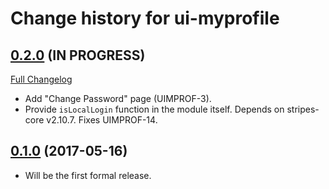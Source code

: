 # Change history for ui-myprofile

## [0.2.0](https://github.com/folio-org/ui-myprofile/tree/v0.2.0) (IN PROGRESS)
[Full Changelog](https://github.com/folio-org/ui-myprofile/compare/v0.1.0...v0.2.0)

* Add "Change Password" page (UIMPROF-3).
* Provide `isLocalLogin` function in the module itself. Depends on stripes-core v2.10.7. Fixes UIMPROF-14.

## [0.1.0](https://github.com/folio-org/ui-myprofile/tree/v0.1.0) (2017-05-16)

* Will be the first formal release.
